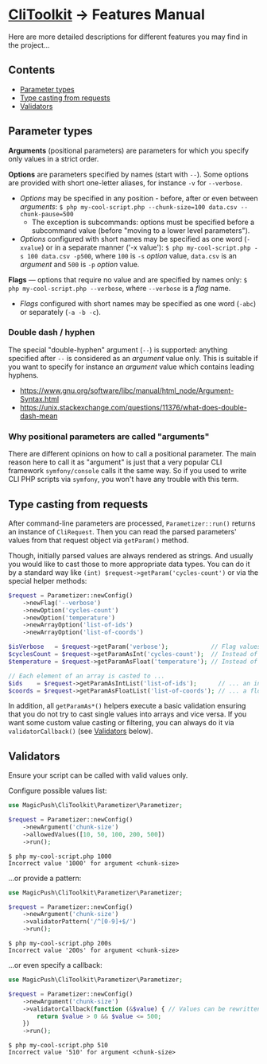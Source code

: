# [CliToolkit](../README.md) -> Features Manual

Here are more detailed descriptions for different features you may find in the project...

## Contents

- [Parameter types](#parameter-types)
- [Type casting from requests](#type-casting-from-requests)
- [Validators](#validators)

## Parameter types

**Arguments** (positional parameters) are parameters for which you specify only values in a strict order.

**Options** are parameters specified by names (start with `--`). Some options are provided with short
one-letter aliases, for instance `-v` for `--verbose`.
- _Options_ may be specified in any position - before, after or even between _arguments_:
  `$ php my-cool-script.php --chunk-size=100 data.csv --chunk-pause=500`
    - The exception is subcommands: options must be specified before a subcommand value (before "moving to a lower
      level parameters").
- _Options_ configured with short names may be specified as one word (`-xvalue`) or in a separate manner ('-x value'):
  `$ php my-cool-script.php -s 100 data.csv -p500`, where `100` is `-s` _option_ value,
  `data.csv` is an _argument_ and `500` is `-p` _option_ value.

**Flags** — options that require no value and are specified by names only:
`$ php my-cool-script.php --verbose`, where `--verbose` is a _flag_ name.
- _Flags_ configured with short names may be specified as one word (`-abc`)
  or separately (`-a -b -c`).

### Double dash / hyphen

The special "double-hyphen" argument (`--`) is supported: anything specified after `--` is considered as an _argument_
value only. This is suitable if you want to specify for instance an _argument_ value which contains leading hyphens.
- https://www.gnu.org/software/libc/manual/html_node/Argument-Syntax.html
- https://unix.stackexchange.com/questions/11376/what-does-double-dash-mean

### Why positional parameters are called "arguments"

There are different opinions on how to call a positional parameter. The main reason here to call it as "argument"
is just that a very popular CLI framework `symfony/console` calls it the same way.
So if you used to write CLI PHP scripts via `symfony`, you won't have any trouble with this term.

## Type casting from requests

After command-line parameters are processed, `Parametizer::run()` returns an instance of `CliRequest`. Then you can
read the parsed parameters' values from that request object via `getParam()` method.

Though, initially parsed values are always rendered as strings. And usually you would like to cast those to more
appropriate data types. You can do it by a standard way like `(int) $request->getParam('cycles-count')` or via the
special helper methods:

```php
$request = Parametizer::newConfig()
    ->newFlag('--verbose')
    ->newOption('cycles-count')
    ->newOption('temperature')
    ->newArrayOption('list-of-ids')
    ->newArrayOption('list-of-coords')

$isVerbose   = $request->getParam('verbose');            // Flag values are always converted to bool automatically.
$cyclesCount = $request->getParamAsInt('cycles-count');  // Instead of `(int) $request->getParam('cycles-count')`.
$temperature = $request->getParamAsFloat('temperature'); // Instead of `(float) $request->getParam('temperature')`.

// Each element of an array is casted to ...
$ids    = $request->getParamAsIntList('list-of-ids');      // ... an integer value.
$coords = $request->getParamAsFloatList('list-of-coords'); // ... a float value.
```

In addition, all `getParamAs*()` helpers execute a basic validation ensuring that you do not try to cast single values
into arrays and vice versa. If you want some custom value casting or filtering, you can always do it
via `validatorCallback()` (see [Validators](#validators) below).

## Validators

Ensure your script can be called with valid values only.

Configure possible values list:

```php
use MagicPush\CliToolkit\Parametizer\Parametizer;

$request = Parametizer::newConfig()
    ->newArgument('chunk-size')
    ->allowedValues([10, 50, 100, 200, 500])
    ->run();
```

```
$ php my-cool-script.php 1000
Incorrect value '1000' for argument <chunk-size>
```

...or provide a pattern:

```php
use MagicPush\CliToolkit\Parametizer\Parametizer;

$request = Parametizer::newConfig()
    ->newArgument('chunk-size')
    ->validatorPattern('/^[0-9]+$/')
    ->run();
```

```
$ php my-cool-script.php 200s
Incorrect value '200s' for argument <chunk-size>
```

...or even specify a callback:

```php
use MagicPush\CliToolkit\Parametizer\Parametizer;

$request = Parametizer::newConfig()
    ->newArgument('chunk-size')
    ->validatorCallback(function (&$value) { // Values can be rewritten in callbacks, if you desire.
        return $value > 0 && $value <= 500;
    })
    ->run();
```

```
$ php my-cool-script.php 510
Incorrect value '510' for argument <chunk-size>
```
